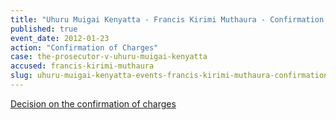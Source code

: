 ```yaml
---
title: "Uhuru Muigai Kenyatta - Francis Kirimi Muthaura - Confirmation of Charges"
published: true
event_date: 2012-01-23
action: "Confirmation of Charges"
case: the-prosecutor-v-uhuru-muigai-kenyatta
accused: francis-kirimi-muthaura
slug: uhuru-muigai-kenyatta-events-francis-kirimi-muthaura-confirmation-of-charges
---
```


[Decision on the confirmation of charges](https://www.icc-cpi.int/iccdocs/doc/doc1314543.pdf)

